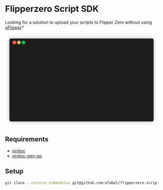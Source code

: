 # Flipperzero Script SDK

Looking for a solution to upload your scripts to Flipper Zero without using [qFlipper](https://flipperzero.one/update)?

![Demo](./docs/demo.gif)

## Requirements

* [protoc](https://github.com/protocolbuffers/protobuf/releases)
* [protoc-gen-go](https://protobuf.dev/reference/go/go-generated/)

## Setup

```bash
git clone --recurse-submodules git@github.com:ofabel/flipperzero-script-sdk.git
```
